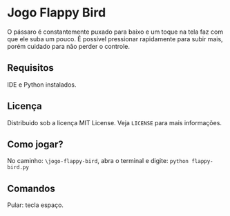 # Jogo Flappy Bird
O pássaro é constantemente puxado para baixo e um toque na tela faz com que ele suba um pouco. É possível pressionar rapidamente para subir mais, porém cuidado para não perder o controle.

## Requisitos
IDE e Python instalados.

## Licença
Distribuido sob a licença MIT License. Veja `LICENSE` para mais informações.

## Como jogar?
No caminho: `\jogo-flappy-bird`, abra o terminal e digite: `python flappy-bird.py`


## Comandos
Pular: tecla espaço.
